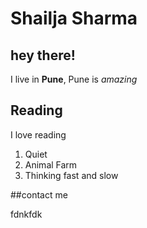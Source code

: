 # Shailja Sharma

## hey there!

I live in **Pune**,
Pune is *amazing*


## Reading

I love reading

1. Quiet
2. Animal Farm
3. Thinking fast and slow

##contact me

fdnkfdk
